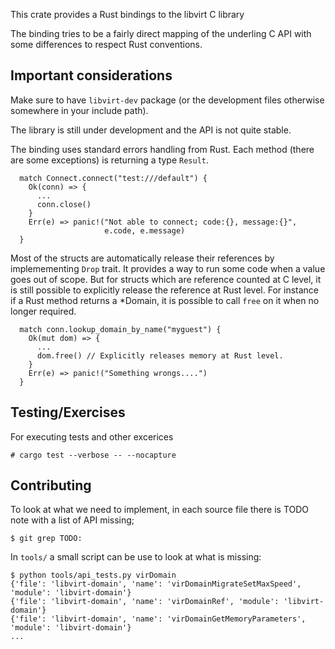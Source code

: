 This crate provides a Rust bindings to the libvirt C library

The binding tries to be a fairly direct mapping of the underling C API
with some differences to respect Rust conventions.

## Important considerations

Make sure to have `libvirt-dev` package (or the development files
otherwise somewhere in your include path).

The library is still under development and the API is not quite
stable.

The binding uses standard errors handling from Rust. Each method
(there are some exceptions) is returning a type `Result`.

```
  match Connect.connect("test:///default") {
    Ok(conn) => {
      ...
      conn.close()
    }
    Err(e) => panic!("Not able to connect; code:{}, message:{}",
                     e.code, e.message)
  }
```

Most of the structs are automatically release their references by
implemementing `Drop` trait. It provides a way to run some code when a
value goes out of scope. But for structs which are reference counted
at C level, it is still possible to explicitly release the reference
at Rust level. For instance if a Rust method returns a *Domain, it is
possible to call `free` on it when no longer required.


```
  match conn.lookup_domain_by_name("myguest") {
    Ok(mut dom) => {
      ...
      dom.free() // Explicitly releases memory at Rust level.
    }
    Err(e) => panic!("Something wrongs....")
  }
```

## Testing/Exercises

For executing tests and other excerices

```
# cargo test --verbose -- --nocapture
```

## Contributing

To look at what we need to implement, in each source file there is
TODO note with a list of API missing;

```
$ git grep TODO:
```

In `tools/` a small script can be use to look at what is missing:

```
$ python tools/api_tests.py virDomain
{'file': 'libvirt-domain', 'name': 'virDomainMigrateSetMaxSpeed', 'module': 'libvirt-domain'}
{'file': 'libvirt-domain', 'name': 'virDomainRef', 'module': 'libvirt-domain'}
{'file': 'libvirt-domain', 'name': 'virDomainGetMemoryParameters', 'module': 'libvirt-domain'}
...
```